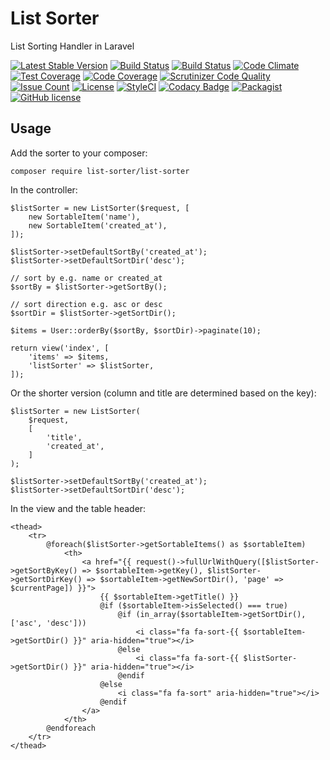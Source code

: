 # List Sorter
List Sorting Handler in Laravel

[![Latest Stable Version](https://poser.pugx.org/list-sorter/list-sorter/v/stable)](https://packagist.org/packages/list-sorter/list-sorter)
[![Build Status](https://travis-ci.org/iranianpep/list-sorter.svg?branch=master)](https://travis-ci.org/iranianpep/list-sorter)
[![Build Status](https://scrutinizer-ci.com/g/iranianpep/list-sorter/badges/build.png?b=master)](https://scrutinizer-ci.com/g/iranianpep/list-sorter/build-status/master)
[![Code Climate](https://codeclimate.com/github/iranianpep/list-sorter/badges/gpa.svg)](https://codeclimate.com/github/iranianpep/list-sorter)
[![Test Coverage](https://codeclimate.com/github/iranianpep/list-sorter/badges/coverage.svg)](https://codeclimate.com/github/iranianpep/list-sorter/coverage)
[![Code Coverage](https://scrutinizer-ci.com/g/iranianpep/list-sorter/badges/coverage.png?b=master)](https://scrutinizer-ci.com/g/iranianpep/list-sorter/?branch=master)
[![Scrutinizer Code Quality](https://scrutinizer-ci.com/g/iranianpep/list-sorter/badges/quality-score.png?b=master)](https://scrutinizer-ci.com/g/iranianpep/list-sorter/?branch=master)
[![Issue Count](https://codeclimate.com/github/iranianpep/list-sorter/badges/issue_count.svg)](https://codeclimate.com/github/iranianpep/list-sorter)
[![License](https://poser.pugx.org/list-sorter/list-sorter/license)](https://packagist.org/packages/list-sorter/list-sorter)
[![StyleCI](https://styleci.io/repos/105158982/shield?branch=master)](https://styleci.io/repos/105158982)
[![Codacy Badge](https://api.codacy.com/project/badge/Grade/f6798ce3c00e4de083d89f289b6c9285)](https://www.codacy.com/app/iranianpep/list-sorter?utm_source=github.com&amp;utm_medium=referral&amp;utm_content=iranianpep/list-sorter&amp;utm_campaign=Badge_Grade)
[![Packagist](https://img.shields.io/packagist/dt/list-sorter/list-sorter.svg)](https://packagist.org/packages/list-sorter/list-sorter)
[![GitHub license](https://img.shields.io/badge/license-MIT-blue.svg)](https://raw.githubusercontent.com/iranianpep/list-sorter/master/LICENSE)

## Usage
Add the sorter to your composer:
```
composer require list-sorter/list-sorter
```

In the controller:
```
$listSorter = new ListSorter($request, [
    new SortableItem('name'),
    new SortableItem('created_at'),
]);

$listSorter->setDefaultSortBy('created_at');
$listSorter->setDefaultSortDir('desc');

// sort by e.g. name or created_at
$sortBy = $listSorter->getSortBy();

// sort direction e.g. asc or desc
$sortDir = $listSorter->getSortDir();

$items = User::orderBy($sortBy, $sortDir)->paginate(10);

return view('index', [
    'items' => $items,
    'listSorter' => $listSorter,
]);
```

Or the shorter version (column and title are determined based on the key):
```
$listSorter = new ListSorter(
    $request,
    [
        'title',
        'created_at',
    ]
);

$listSorter->setDefaultSortBy('created_at');
$listSorter->setDefaultSortDir('desc');
```

In the view and the table header:
```
<thead>
    <tr>
        @foreach($listSorter->getSortableItems() as $sortableItem)
            <th>
                <a href="{{ request()->fullUrlWithQuery([$listSorter->getSortByKey() => $sortableItem->getKey(), $listSorter->getSortDirKey() => $sortableItem->getNewSortDir(), 'page' => $currentPage]) }}">
                    {{ $sortableItem->getTitle() }}
                    @if ($sortableItem->isSelected() === true)
                        @if (in_array($sortableItem->getSortDir(), ['asc', 'desc']))
                            <i class="fa fa-sort-{{ $sortableItem->getSortDir() }}" aria-hidden="true"></i>
                        @else
                            <i class="fa fa-sort-{{ $listSorter->getSortDir() }}" aria-hidden="true"></i>
                        @endif
                    @else
                        <i class="fa fa-sort" aria-hidden="true"></i>
                    @endif
                </a>
            </th>
        @endforeach
    </tr>
</thead>
```
